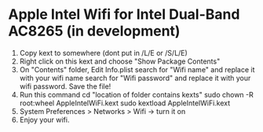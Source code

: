 # Apple Intel Wifi for Intel Dual-Band AC8265 (in development)
1. Copy kext to somewhere (dont put in /L/E or /S/L/E)
2. Right click on this kext and choose "Show Package Contents"
3. On "Contents" folder, Edit Info.plist
	search for "Wifi name" and replace it with your wifi name
	search for "Wifi password" and replace it with your wifi password.
Save the file!
4. Run this command
	cd "location of folder contains kexts"
	sudo chown -R root:wheel AppleIntelWiFi.kext
	sudo kextload AppleIntelWiFi.kext
5. System Preferences > Networks > Wifi -> turn it on
6. Enjoy your wifi.